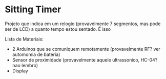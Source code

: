 # Sitting Timer

Projeto que indica em um relogio (provavelmente 7 segmentos, mas pode ser de LCD) a quanto tempo estou sentado. É isso

Lista de Materiais:
 - 2 Arduinos que se comuniquem remotamente (provavelmente RF? ver automomia de bateria)
 - Sensor de proximidade (provavelmente aquele ultrassonico, HC-04? nao lembro)
 - Display

